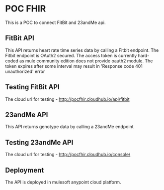 # POC FHIR

This is a POC to connect FitBit and 23andMe api.

## FitBit API 
This API returns heart rate time series data by calling a Fitbit endpoint.
The Fitbit endpoint is OAuth2 secured. The access token is currently hard-coded as mule community edition 
does not provide oauth2 module. The token expires after some interval may result in 'Response code 401
unauthorized' error

## Testing FitBit API
The cloud url for testing - http://pocfhir.cloudhub.io/api/fitbit

## 23andMe API
This API returns genotype data by calling a 23andMe endpoint

## Testing 23andMe API
The cloud url for testing - http://pocfhir.cloudhub.io/console/

## Deployment

The API is deployed in mulesoft anypoint cloud platform. 